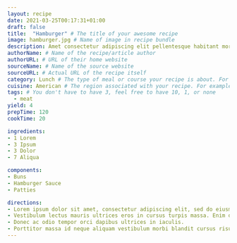 ```yaml
---
layout: recipe
date: 2021-03-25T00:17:31+01:00
draft: false
title:  "Hamburger" # The title of your awesome recipe
image: hamburger.jpg # Name of image in recipe bundle
description: Amet consectetur adipiscing elit pellentesque habitant morbi tristique senectus. Adipiscing commodo elit at imperdiet dui accumsan. Nisi quis eleifend quam adipiscing.
authorName: # Name of the recipe/article author
authorURL: # URL of their home website
sourceName: # Name of the source website
sourceURL: # Actual URL of the recipe itself
category: Lunch # The type of meal or course your recipe is about. For example: "dinner", "entree", or "dessert".
cuisine: American # The region associated with your recipe. For example, "French", Mediterranean", or "American".
tags: # You don't have to have 3, feel free to have 10, 1, or none
  - meat
yield: 4
prepTime: 120
cookTime: 20

ingredients:
- 1 Lorem
- 3 Ipsum
- 3 Dolor
- 7 Aliqua

components:
- Buns
- Hamburger Sauce
- Patties

directions:
- Lorem ipsum dolor sit amet, consectetur adipiscing elit, sed do eiusmod tempor incididunt ut labore et dolore magna aliqua.
- Vestibulum lectus mauris ultrices eros in cursus turpis massa. Enim diam vulputate ut pharetra sit. Aliquam eleifend mi in nulla posuere.
- Donec ac odio tempor orci dapibus ultrices in iaculis.
- Porttitor massa id neque aliquam vestibulum morbi blandit cursus risus.
---
```

